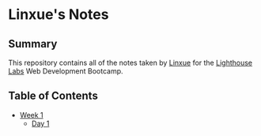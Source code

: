 # Linxue's Notes
## Summary

This repository contains all of the notes taken by [Linxue](https://github.com/angelren1220) for the [Lighthouse Labs](https://www.lighthouselabs.ca/) Web Development Bootcamp.

## Table of Contents
* [Week 1](/Week_1)
  * [Day 1](/Week_1/Day_1)